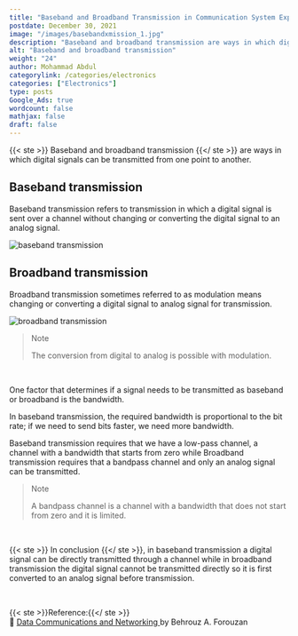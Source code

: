 ```yaml
---
title: "Baseband and Broadband Transmission in Communication System Explained"
postdate: December 30, 2021
image: "/images/basebandxmission_1.jpg"
description: "Baseband and broadband transmission are ways in which digital signals can be transmitted from one point to another."
alt: "Baseband and broadband transmission"
weight: "24"
author: Mohammad Abdul
categorylink: /categories/electronics
categories: ["Electronics"]
type: posts
Google_Ads: true
wordcount: false
mathjax: false
draft: false
---
```


{{< ste >}} Baseband and broadband transmission {{</ ste >}} are ways in which digital signals can be transmitted from one point to another.

## Baseband transmission

Baseband transmission refers to transmission in which a digital signal is sent over a channel without changing or converting the digital signal to an analog signal.

<img loading="lazy" src="/images/basebandxmission_1.jpg" alt="baseband transmission">

## Broadband transmission

Broadband transmission sometimes referred to as modulation means changing or converting a digital signal to analog signal for transmission.

<img loading="lazy" src="/images/basebandxmission_2.jpg" alt="broadband transmission">

<blockquote class="blockquote">
   <p class="little-nugget">Note</p>
   <p class="quote-text">The conversion from digital to analog is possible with modulation.
 </blockquote>
 <br>

One factor that determines if a signal needs to be transmitted as baseband or broadband is the bandwidth.

In baseband transmission, the required bandwidth is proportional to the bit rate; if we need to send bits faster, we need more bandwidth.

Baseband transmission requires that we have a low-pass channel, a channel with a bandwidth that starts from zero while
Broadband transmission requires that a bandpass channel and only an analog signal can be transmitted.

<blockquote class="blockquote">
   <p class="little-nugget">Note</p>
   <p class="quote-text">A bandpass channel is a channel with a bandwidth that does not start from zero and it is limited.

 </blockquote>
 <br>
 
{{< ste >}} In conclusion {{</ ste >}}, in baseband transmission a digital signal can be directly transmitted through a channel while in broadband transmission the digital signal cannot be transmitted directly so it is first converted to an analog signal before transmission.

<br>

{{< ste >}}Reference:{{</ ste >}}
<br>
:book: <a class="links-to-others" href="https://amzn.to/3zgwhJB" target="_blank">Data Communications
and Networking </a>by Behrouz A. Forouzan

<br>
